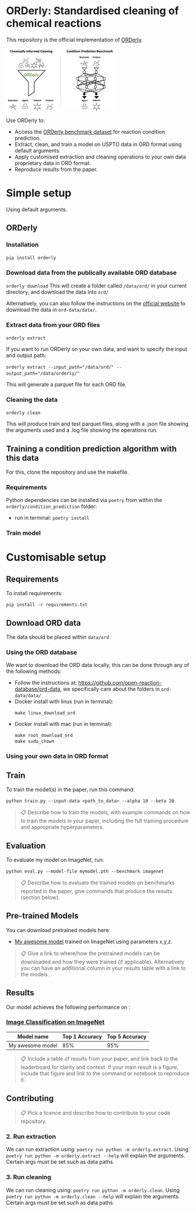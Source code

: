 # ORDerly: Standardised cleaning of chemical reactions

This repository is the official implementation of [ORDerly](https://figshare.com/articles/dataset/ORDerly_chemical_reactions_condition_benchmarks/23298467). 

<img src="images/abstract_fig.png" alt="Abstract Figure" width="300">

Use ORDerly to:
- Access the [ORDerly benchmark dataset](https://figshare.com/articles/dataset/ORDerly_chemical_reactions_condition_benchmarks/23298467) for reaction condition prediction.
- Extract, clean, and train a model on USPTO data in ORD format using default arguments.
- Apply customised extraction and cleaning operations to your own data proprietary data in ORD format.
- Reproduce results from the paper. 

<!--
>📋  Optional: include a graphic explaining your approach/main result, bibtex entry, link to demos, blog posts and tutorials
-->





# Simple setup
Using default arguments.

## ORDerly
### Installation

`pip install orderly`

### Download data from the publically available ORD database 

`orderly download`
This will create a folder called `/data/ord/` in your current directory, and download the data into `ord/`

Alternatively, you can also follow the instructions on the [official website](https://github.com/open-reaction-database/ord-data) to download the data in ```ord-data/data/```.

### Extract data from your ORD files

`orderly extract`

If you want to run ORDerly on your own data, and want to specify the input and output path:

`orderly extract --input_path="/data/ord/" --output_path="/data/orderly/"`

This will generate a parquet file for each ORD file.

### Cleaning the data

`orderly clean`

This will produce train and test parquet files, along with a .json file showing the arguments used and a .log file showing the operations run.

## Training a condition prediction algorithm with this data

For this, clone the repository and use the makefile.

### Requirements
Python dependencies can be installed via ```poetry``` from within the `orderly/condition_prediction` folder:

- run in terminal: ```poetry install```

### Train model






# Customisable setup






## Requirements

To install requirements:

```setup
pip install -r requirements.txt
```






## Download ORD data
The data should be placed within `data/ord`

### Using the ORD database

We want to download the ORD data locally, this can be done through any of the following methods:

- Follow the instructions at: https://github.com/open-reaction-database/ord-data, we specifically care about the folders in ```ord-data/data/```
- Docker install with linux (run in terminal):
    ```
    make linux_download_ord
    ``` 
- Docker install with mac (run in terminal):
    ```
    make root_download_ord
    make sudo_chown
    ```


### Using your own data in ORD format


## Train

To train the model(s) in the paper, run this command:

```train
python train.py --input-data <path_to_data> --alpha 10 --beta 20
```

>📋  Describe how to train the models, with example commands on how to train the models in your paper, including the full training procedure and appropriate hyperparameters.

## Evaluation

To evaluate my model on ImageNet, run:

```eval
python eval.py --model-file mymodel.pth --benchmark imagenet
```

>📋  Describe how to evaluate the trained models on benchmarks reported in the paper, give commands that produce the results (section below).

## Pre-trained Models

You can download pretrained models here:

- [My awesome model](https://drive.google.com/mymodel.pth) trained on ImageNet using parameters x,y,z. 

>📋  Give a link to where/how the pretrained models can be downloaded and how they were trained (if applicable).  Alternatively you can have an additional column in your results table with a link to the models.

## Results

Our model achieves the following performance on :

### [Image Classification on ImageNet](https://paperswithcode.com/sota/image-classification-on-imagenet)

| Model name         | Top 1 Accuracy  | Top 5 Accuracy |
| ------------------ |---------------- | -------------- |
| My awesome model   |     85%         |      95%       |

>📋  Include a table of results from your paper, and link back to the leaderboard for clarity and context. If your main result is a figure, include that figure and link to the command or notebook to reproduce it. 


## Contributing

>📋  Pick a licence and describe how to contribute to your code repository. 
























### 2. Run extraction

We can run extraction using: ```poetry run python -m orderly.extract```. Using ```poetry run python -m orderly.extract --help``` will explain the arguments. Certain args must be set such as data paths.

### 3. Run cleaning

We can run cleaning using: ```poetry run python -m orderly.clean```. Using ```poetry run python -m orderly.clean --help``` will explain the arguments. Certain args must be set such as data paths.

